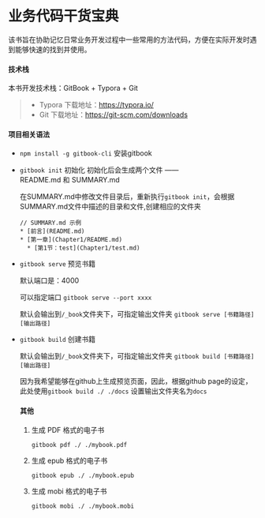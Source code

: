 # 业务代码干货宝典
该书旨在协助记忆日常业务开发过程中一些常用的方法代码，方便在实际开发时遇到能够快速的找到并使用。

#### 技术栈
本书开发技术栈：GitBook + Typora + Git

> + Typora 下载地址：https://typora.io/ 
> +  Git 下载地址：https://git-scm.com/downloads


#### 项目相关语法
+ `npm install -g gitbook-cli` 安装gitbook

+ `gitbook init` 初始化
  初始化后会生成两个文件 ——README.md 和 SUMMARY.md 

  在SUMMARY.md中修改文件目录后，重新执行`gitbook init`，会根据SUMMARY.md文件中描述的目录和文件,创建相应的文件夹

  ```
  // SUMMARY.md 示例
  * [前言](README.md)
  * [第一章](Chapter1/README.md)
  	* [第1节：test](Chapter1/test.md)
  ```

+ `gitbook serve` 预览书籍

  默认端口是：4000

  可以指定端口 `gitbook serve --port xxxx ` 

  默认会输出到`/_book`文件夹下，可指定输出文件夹 `gitbook serve [书籍路径] [输出路径]`

+ `gitbook build` 创建书籍

  默认会输出到`/_book`文件夹下，可指定输出文件夹 `gitbook build [书籍路径] [输出路径]`

  因为我希望能够在github上生成预览页面，因此，根据github page的设定，此处使用`gitbook build ./ ./docs` 设置输出文件夹名为`docs`

  

  #### 其他

  1. 生成 PDF 格式的电子书 

     ```
     gitbook pdf ./ ./mybook.pdf
     ```

  2. 生成 epub 格式的电子书 

     ```
     gitbook epub ./ ./mybook.epub
     ```

  3. 生成 mobi 格式的电子书 

     ```
     gitbook mobi ./ ./mybook.mobi
     ```

     

     









